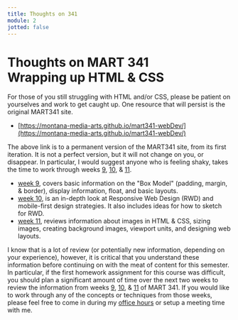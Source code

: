 ```yaml
---
title: Thoughts on 341
module: 2
jotted: false
---
```


# Thoughts on MART 341<br>Wrapping up HTML & CSS

<!-- Potentially remove this page in future iterations -->

For those of you still struggling with HTML and/or CSS, please be patient on yourselves and work to get caught up. One resource that will persist is the original MART341 site.

- [https://montana-media-arts.github.io/mart341-webDev/](https://montana-media-arts.github.io/mart341-webDev/)

The above link is to a permanent version of the MART341 site, from its first iteration. It is not a perfect version, but it will not change on you, or disappear. In particular, I would suggest anyone who is feeling shaky, takes the time to work through weeks [9](https://montana-media-arts.github.io/mart341-webDev/modules/week-9/overview/), [10](https://montana-media-arts.github.io/mart341-webDev/modules/week-10/overview/), & [11](https://montana-media-arts.github.io/mart341-webDev/modules/week-11/overview/).

- [week 9](https://montana-media-arts.github.io/mart341-webDev/modules/week-9/overview/), covers basic information on the "Box Model" (padding, margin, & border), display information, float, and basic layouts.
- [week 10](https://montana-media-arts.github.io/mart341-webDev/modules/week-10/overview/), is an in-depth look at Responsive Web Design (RWD) and mobile-first design strategies. It also includes ideas for how to sketch for RWD.
- [week 11](https://montana-media-arts.github.io/mart341-webDev/modules/week-11/overview/), reviews information about images in HTML & CSS, sizing images, creating background images, viewport units, and designing web layouts.

I know that is a lot of review (or potentially new information, depending on your experience), however, it is critical that you understand these information before continuing on with the meat of content for this semester. In particular, if the first homework assignment for this course was difficult, you should plan a significant amount of time over the next two weeks to review the information from weeks  [9](https://montana-media-arts.github.io/mart341-webDev/modules/week-9/overview/), [10](https://montana-media-arts.github.io/mart341-webDev/modules/week-10/overview/), & [11](https://montana-media-arts.github.io/mart341-webDev/modules/week-11/overview/) of MART 341. If you would like to work through any of the concepts or techniques from those weeks, please feel free to come in during my [office hours]({{site.baseurl}}/instructors/#office-hours) or setup a meeting time with me. 
